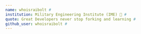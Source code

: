 ```yaml
---
name: whoisraibolt #
institution: Military Engineering Institute (IME) 🚩 #
quote: Great Developers never stop forking and learning #
github_user: whoisraibolt #
---
```

